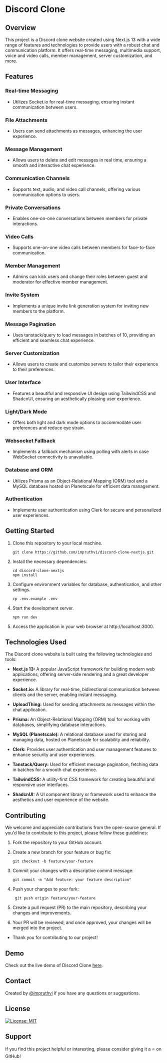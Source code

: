 # Discord Clone 

## Overview

This project is a Discord clone website created using Next.js 13 with a wide range of features and technologies to provide users with a robust chat and communication platform. It offers real-time messaging, multimedia support, voice and video calls, member management, server customization, and more.

## Features

### Real-time Messaging

- Utilizes Socket.io for real-time messaging, ensuring instant communication between users.

### File Attachments

- Users can send attachments as messages, enhancing the user experience.

### Message Management

- Allows users to delete and edit messages in real time, ensuring a smooth and interactive chat experience.

### Communication Channels

- Supports text, audio, and video call channels, offering various communication options to users.

### Private Conversations

- Enables one-on-one conversations between members for private interactions.

### Video Calls

- Supports one-on-one video calls between members for face-to-face communication.

### Member Management

- Admins can kick users and change their roles between guest and moderator for effective member management.

### Invite System

- Implements a unique invite link generation system for inviting new members to the platform.

### Message Pagination

- Uses tanstack/query to load messages in batches of 10, providing an efficient and seamless chat experience.

### Server Customization

- Allows users to create and customize servers to tailor their experience to their preferences.

### User Interface

- Features a beautiful and responsive UI design using TailwindCSS and ShadcnUI, ensuring an aesthetically pleasing user experience.

### Light/Dark Mode

- Offers both light and dark mode options to accommodate user preferences and reduce eye strain.

### Websocket Fallback

- Implements a fallback mechanism using polling with alerts in case WebSocket connectivity is unavailable.

### Database and ORM

- Utilizes Prisma as an Object-Relational Mapping (ORM) tool and a MySQL database hosted on Planetscale for efficient data management.

### Authentication

- Implements user authentication using Clerk for secure and personalized user experiences.

## Getting Started

1. Clone this repository to your local machine.

   ```shell
   git clone https://github.com/impruthvi/discord-clone-nextjs.git
   ```
2. Install the necessary dependencies.
   ```shell
   cd discord-clone-nextjs
   npm install
   ```
3. Configure environment variables for database, authentication, and other settings.
   ```shell
   cp .env.example .env
   ```

 4. Start the development server.
    ```shell
    npm run dev
     ```
  5. Access the application in your web browser at http://localhost:3000.

## Technologies Used

The Discord clone website is built using the following technologies and tools:

- **Next.js 13:** A popular JavaScript framework for building modern web applications, offering server-side rendering and a great developer experience.

- **Socket.io:** A library for real-time, bidirectional communication between clients and the server, enabling instant messaging.

- **UploadThing:** Used for sending attachments as messages within the chat application.

- **Prisma:** An Object-Relational Mapping (ORM) tool for working with databases, simplifying database interactions.

- **MySQL (Planetscale):** A relational database used for storing and managing data, hosted on Planetscale for scalability and reliability.

- **Clerk:** Provides user authentication and user management features to enhance security and user experiences.

- **Tanstack/Query:** Used for efficient message pagination, fetching data in batches for a smooth chat experience.

- **TailwindCSS:** A utility-first CSS framework for creating beautiful and responsive user interfaces.

- **ShadcnUI:** A UI component library or framework used to enhance the aesthetics and user experience of the website.


## Contributing

We welcome and appreciate contributions from the open-source general. If you'd like to contribute to this project, please follow these guidelines:

1. Fork the repository to your GitHub account.

2. Create a new branch for your feature or bug fix:

   ```shell
   git checkout -b feature/your-feature
    ```
3. Commit your changes with a descriptive commit message:
   ```shell
   git commit -m "Add feature: your feature description"
   ```
4. Push your changes to your fork:
   ```shell
    git push origin feature/your-feature
   ```
5. Create a pull request (PR) to the main repository, describing your changes and improvements.
6. Your PR will be reviewed, and once approved, your changes will be merged into the project.

- Thank you for contributing to our project!

## Demo

Check out the live demo of Discord Clone [here](https://discord-clone-impruthvi.vercel.app/).

## Contact

Created by [@impruthvi](https://impruthvi.netlify.app/) if you have any questions or suggestions.

## License

[![License: MIT](https://img.shields.io/badge/License-MIT-yellow.svg)](https://opensource.org/licenses/MIT)

## Support

If you find this project helpful or interesting, please consider giving it a ⭐️ on GitHub!
   
